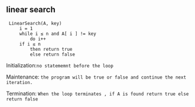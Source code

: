 ## linear search 
```
 LinearSearch(A, key)
     i = 1
     while i ≤ n and A[ i ] != key
         do i++
     if i ≤ n
         then return true
         else return false
```

 Initialization:` no statememnt before the loop `

 Maintenance: `the program will be true or false and continue the next iteration.`

  Termination: `When the loop terminates , if A is found return true else return false `